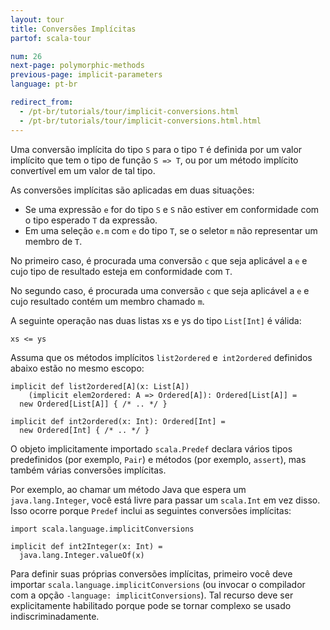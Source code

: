 ```yaml
---
layout: tour
title: Conversões Implícitas
partof: scala-tour

num: 26
next-page: polymorphic-methods
previous-page: implicit-parameters
language: pt-br

redirect_from:
  - /pt-br/tutorials/tour/implicit-conversions.html
  - /pt-br/tutorials/tour/implicit-conversions.html.html
---
```


Uma conversão implícita do tipo `S` para o tipo `T` é definida por um valor implícito que tem o tipo de função `S => T`, ou por um método implícito convertível em um valor de tal tipo.

As conversões implícitas são aplicadas em duas situações:

* Se uma expressão `e` for do tipo `S` e `S` não estiver em conformidade com o tipo esperado `T` da expressão.
* Em uma seleção `e.m` com `e` do tipo `T`, se o seletor `m` não representar um membro de `T`.

No primeiro caso, é procurada uma conversão `c` que seja aplicável a `e` e cujo tipo de resultado esteja em conformidade com `T`.

No segundo caso, é procurada uma conversão `c` que seja aplicável a `e` e cujo resultado contém um membro chamado `m`.

A seguinte operação nas duas listas xs e ys do tipo `List[Int]` é válida:

```
xs <= ys
```

Assuma que os métodos implícitos `list2ordered` e` int2ordered` definidos abaixo estão no mesmo escopo:

```
implicit def list2ordered[A](x: List[A])
    (implicit elem2ordered: A => Ordered[A]): Ordered[List[A]] =
  new Ordered[List[A]] { /* .. */ }

implicit def int2ordered(x: Int): Ordered[Int] =
  new Ordered[Int] { /* .. */ }
```

O objeto implicitamente importado `scala.Predef` declara vários tipos predefinidos (por exemplo, `Pair`) e métodos (por exemplo, `assert`), mas também várias conversões implícitas.

Por exemplo, ao chamar um método Java que espera um `java.lang.Integer`, você está livre para passar um `scala.Int` em vez disso. Isso ocorre porque `Predef` inclui as seguintes conversões implícitas:

```tut
import scala.language.implicitConversions

implicit def int2Integer(x: Int) =
  java.lang.Integer.valueOf(x)
```

Para definir suas próprias conversões implícitas, primeiro você deve importar `scala.language.implicitConversions` (ou invocar o compilador com a opção `-language: implicitConversions`). Tal recurso deve ser explicitamente habilitado porque pode se tornar complexo se usado indiscriminadamente.
